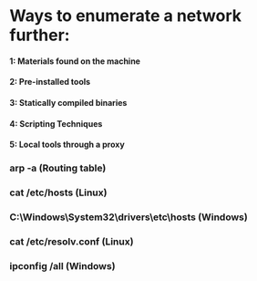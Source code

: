 # Ways to enumerate a network further:

#### 1: Materials found on the machine

#### 2: Pre-installed tools

#### 3: Statically compiled binaries

#### 4: Scripting Techniques

#### 5: Local tools through a proxy

### arp -a (Routing table)

### cat /etc/hosts (Linux)

### C:\Windows\System32\drivers\etc\hosts (Windows)

### cat /etc/resolv.conf (Linux)

### ipconfig /all (Windows)
